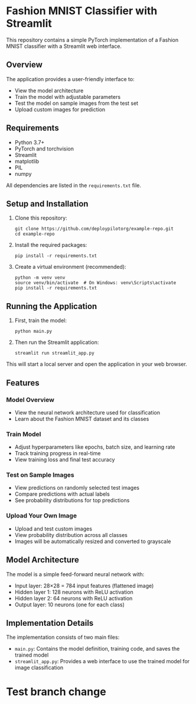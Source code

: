 # Fashion MNIST Classifier with Streamlit

This repository contains a simple PyTorch implementation of a Fashion MNIST classifier with a Streamlit web interface.

## Overview

The application provides a user-friendly interface to:
- View the model architecture
- Train the model with adjustable parameters
- Test the model on sample images from the test set
- Upload custom images for prediction

## Requirements

- Python 3.7+
- PyTorch and torchvision
- Streamlit
- matplotlib
- PIL
- numpy

All dependencies are listed in the `requirements.txt` file.

## Setup and Installation

1. Clone this repository:
   ```
   git clone https://github.com/deploypilotorg/example-repo.git
   cd example-repo
   ```

2. Install the required packages:
   ```
   pip install -r requirements.txt
   ```

3. Create a virtual environment (recommended):
   ```
   python -m venv venv
   source venv/bin/activate  # On Windows: venv\Scripts\activate
   pip install -r requirements.txt
   ```

## Running the Application

1. First, train the model:
   ```
   python main.py
   ```

2. Then run the Streamlit application:
   ```
   streamlit run streamlit_app.py
   ```

This will start a local server and open the application in your web browser.

## Features

### Model Overview
- View the neural network architecture used for classification
- Learn about the Fashion MNIST dataset and its classes

### Train Model
- Adjust hyperparameters like epochs, batch size, and learning rate
- Track training progress in real-time
- View training loss and final test accuracy

### Test on Sample Images
- View predictions on randomly selected test images
- Compare predictions with actual labels
- See probability distributions for top predictions

### Upload Your Own Image
- Upload and test custom images
- View probability distribution across all classes
- Images will be automatically resized and converted to grayscale

## Model Architecture

The model is a simple feed-forward neural network with:
- Input layer: 28×28 = 784 input features (flattened image)
- Hidden layer 1: 128 neurons with ReLU activation
- Hidden layer 2: 64 neurons with ReLU activation
- Output layer: 10 neurons (one for each class)

## Implementation Details

The implementation consists of two main files:
- `main.py`: Contains the model definition, training code, and saves the trained model
- `streamlit_app.py`: Provides a web interface to use the trained model for image classification
# Test branch change
